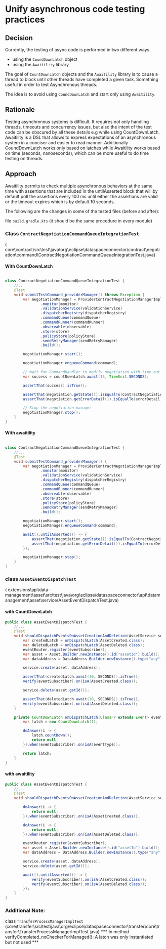 # Unify asynchronous code testing practices

## Decision

Currently, the testing of async code is performed in two different ways:

* using the `CoundDownLatch` object
* using the `Awaitility` library

The goal of `CountDownLatch` objects and the `Awaitility` library is to cause a thread to block until other threads have
completed a given task. Something useful in order to test Asynchronous threads.

The idea is to avoid using `CoundDownLatch` and start only using `Awaitility`.

## Rationale

Testing asynchronous systems is difficult. It requires not only handling threads, timeouts and concurrency issues, but
also the intent of the test code can be obscured by all these details e.g while using CountDownLatch. Awaitility is a
DSL that allows to express expectations of an asynchronous system in a conciser and easier to read manner. Additionally
CoundDownLatch works only based on latches while Awaitility works based on time (seconds, nanoseconds), which can be
more useful to do time testing on threads.

## Approach

Awaitility permits to check multiple asynchronous behaviors at the same time with assertions that are included in the
untilAsserted block that will by default poll the assertions every 100 ms until either the assertions are valid or the
timeout expires which is by default 10 seconds.

The following are the changes in some of the tested files (before and after):

file `build.gradle.kts` (it should be the same procedure in every module)

### Class `ContractNegotiationCommandQueueIntegrationTest`

(
core\contract\src\test\java\org\eclipse\dataspaceconnector\contract\negotiation\command\ContractNegotiationCommandQueueIntegrationTest.java)

#### With CountDownLatch

```java

class ContractNegotiationCommandQueueIntegrationTest {
    //..
    @Test
    void submitTestCommand_providerManager() throws Exception {
        var negotiationManager = ProviderContractNegotiationManagerImpl.Builder.newInstance()
                .monitor(monitor)
                .validationService(validationService)
                .dispatcherRegistry(dispatcherRegistry)
                .commandQueue(commandQueue)
                .commandRunner(commandRunner)
                .observable(observable)
                .store(store)
                .policyStore(policyStore)
                .sendRetryManager(sendRetryManager)
                .build();

        negotiationManager.start();

        negotiationManager.enqueueCommand(command);

        // Wait for CommandHandler to modify negotiation with time out at 15 seconds
        var success = countDownLatch.await(15, TimeUnit.SECONDS);

        assertThat(success).isTrue();

        assertThat(negotiation.getState()).isEqualTo(ContractNegotiationStates.ERROR.code());
        assertThat(negotiation.getErrorDetail()).isEqualTo(errorDetail);

        // Stop the negotiation manager
        negotiationManager.stop();
    }
}
```

#### With awaitility

```java

class ContractNegotiationCommandQueueIntegrationTest {
    //...
    @Test
    void submitTestCommand_providerManager() {
        var negotiationManager = ProviderContractNegotiationManagerImpl.Builder.newInstance()
                .monitor(monitor)
                .validationService(validationService)
                .dispatcherRegistry(dispatcherRegistry)
                .commandQueue(commandQueue)
                .commandRunner(commandRunner)
                .observable(observable)
                .store(store)
                .policyStore(policyStore)
                .sendRetryManager(sendRetryManager)
                .build();

        negotiationManager.start();
        negotiationManager.enqueueCommand(command);

        await().untilAsserted(() -> {
            assertThat(negotiation.getState()).isEqualTo(ContractNegotiationStates.ERROR.code());
            assertThat(negotiation.getErrorDetail()).isEqualTo(errorDetail);
        });

        negotiationManager.stop();
    }
}

```

### class `AssetEventDispatchTest`

(
extensions\api\data-management\asset\src\test\java\org\eclipse\dataspaceconnector\api\datamanagement\asset\service\AssetEventDispatchTest.java)

#### with CountDownLatch

```java
public class AssetEventDispatchTest {
    //...
    @Test
    void shouldDispatchEventsOnAssetCreationAndDeletion(AssetService service, EventRouter eventRouter) throws InterruptedException {
        var createdLatch = onDispatchLatch(AssetCreated.class);
        var deletedLatch = onDispatchLatch(AssetDeleted.class);
        eventRouter.register(eventSubscriber);
        var asset = Asset.Builder.newInstance().id("assetId").build();
        var dataAddress = DataAddress.Builder.newInstance().type("any").build();

        service.create(asset, dataAddress);

        assertThat(createdLatch.await(10, SECONDS)).isTrue();
        verify(eventSubscriber).on(isA(AssetCreated.class));

        service.delete(asset.getId());

        assertThat(deletedLatch.await(10, SECONDS)).isTrue();
        verify(eventSubscriber).on(isA(AssetDeleted.class));
    }

    private CountDownLatch onDispatchLatch(Class<? extends Event> eventType) {
        var latch = new CountDownLatch(1);

        doAnswer(i -> {
            latch.countDown();
            return null;
        }).when(eventSubscriber).on(isA(eventType));

        return latch;
    }
}
```

#### with awaitility

```java
public class AssetEventDispatchTest {
    //...
    @Test
    void shouldDispatchEventsOnAssetCreationAndDeletion(AssetService service, EventRouter eventRouter) {

        doAnswer(i -> {
            return null;
        }).when(eventSubscriber).on(isA(AssetCreated.class));

        doAnswer(i -> {
            return null;
        }).when(eventSubscriber).on(isA(AssetDeleted.class));

        eventRouter.register(eventSubscriber);
        var asset = Asset.Builder.newInstance().id("assetId").build();
        var dataAddress = DataAddress.Builder.newInstance().type("any").build();

        service.create(asset, dataAddress);
        service.delete(asset.getId());

        await().untilAsserted(() -> {
            verify(eventSubscriber).on(isA(AssetCreated.class));
            verify(eventSubscriber).on(isA(AssetDeleted.class));
        });
    }
}
```

### Additional Note:

class `TransferProcessManagerImplTest`
(core\transfer\src\test\java\org\eclipse\dataspaceconnector\transfer\core\transfer\TransferProcessManagerImplTest.java)
*** In method verifyCompleted_noCheckerForManaged(): A latch was only instantiated but not used ***